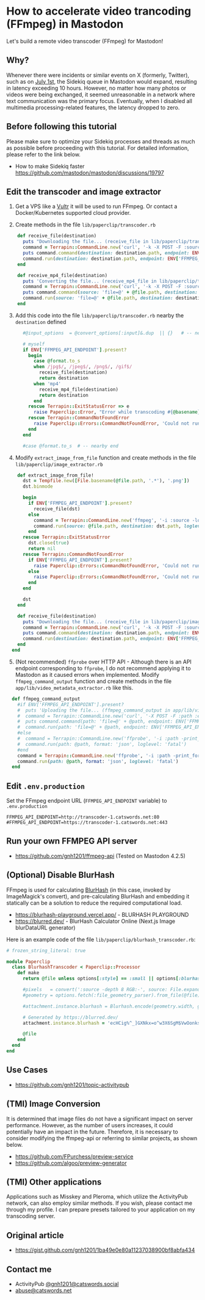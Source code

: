 # How to accelerate video trancoding (FFmpeg) in Mastodon

Let's build a remote video transcoder (FFmpeg) for Mastodon!

## Why?
Whenever there were incidents or similar events on X (formerly, Twitter), such as on [July 1st](https://apnews.com/article/twitter-outage-musk-complaints-restrictions-b59ef586491891fdd3d6c8220ba2ec0d), the Sidekiq queue in Mastodon would expand, resulting in latency exceeding 10 hours. However, no matter how many photos or videos were being exchanged, it seemed unreasonable in a network where text communication was the primary focus. Eventually, when I disabled all multimedia processing-related features, the latency dropped to zero.

## Before following this tutorial

Please make sure to optimize your Sidekiq processes and threads as much as possible before proceeding with this tutorial. For detailed information, please refer to the link below.

* How to make Sidekiq faster https://github.com/mastodon/mastodon/discussions/19797

## Edit the transcoder and image extractor

1. Get a VPS like a [Vultr](https://www.vultr.com/?ref=8255151) it will be used to run FFmpeg. Or contact a Docker/Kubernetes supported cloud provider.

2. Create methods in the file `lib/paperclip/transcoder.rb`

```ruby
    def receive_file(destination)
      puts "Downloading the file... (receive_file in lib/paperclip/transcoder.rb)"
      command = Terrapin::CommandLine.new('curl', '-k -X POST -F :source :endpoint -o :destination')
      puts command.command(destination: destination.path, endpoint: ENV['FFMPEG_API_ENDPOINT'] + '/video/extract/images?download=yes', source: 'file=@' + @file.path)
      command.run(destination: destination.path, endpoint: ENV['FFMPEG_API_ENDPOINT'] + '/video/extract/images?download=yes', source: 'file=@' + @file.path, logger: Paperclip.logger)
    end

    def receive_mp4_file(destination)
      puts 'Converting the file... (receive_mp4_file in lib/paperclip/transcoder.rb)', @file.path
      command = Terrapin::CommandLine.new('curl', '-k -X POST -F :source :endpoint -o :destination')
      puts command.command(source: 'file=@' + @file.path, destination: destination.path, endpoint: ENV['FFMPEG_API_ENDPOINT'] + '/convert/video/to/mp4')
      command.run(source: 'file=@' + @file.path, destination: destination.path, endpoint: ENV['FFMPEG_API_ENDPOINT'] + '/convert/video/to/mp4', logger: Paperclip.logger)
    end
```

3. Add this code into the file `lib/paperclip/transcoder.rb` nearby the `destination` defined

```ruby
      #@input_options  = @convert_options[:input]&.dup  || {}   # -- nearby first

      # myself
      if ENV['FFMPEG_API_ENDPOINT'].present?
        begin
          case @format.to_s
          when /jpg$/, /jpeg$/, /png$/, /gif$/
            receive_file(destination)
            return destination
          when 'mp4'
            receive_mp4_file(destination)
            return destination
          end
        rescue Terrapin::ExitStatusError => e
          raise Paperclip::Error, "Error while transcoding #{@basename}: #{e}"
        rescue Terrapin::CommandNotFoundError
          raise Paperclip::Errors::CommandNotFoundError, 'Could not run the `curl` command. Please install curl.'
        end
      end

      #case @format.to_s  # -- nearby end
```

4. Modify `extract_image_from_file` function and create methods in the file `lib/paperclip/image_extractor.rb`

```ruby
    def extract_image_from_file!
      dst = Tempfile.new([File.basename(@file.path, '.*'), '.png'])
      dst.binmode

      begin
        if ENV['FFMPEG_API_ENDPOINT'].present?
          receive_file(dst)
        else
          command = Terrapin::CommandLine.new('ffmpeg', '-i :source -loglevel :loglevel -y :destination', logger: Paperclip.logger)
          command.run(source: @file.path, destination: dst.path, loglevel: 'fatal')
        end
      rescue Terrapin::ExitStatusError
        dst.close(true)
        return nil
      rescue Terrapin::CommandNotFoundError
        if ENV['FFMPEG_API_ENDPOINT'].present?
          raise Paperclip::Errors::CommandNotFoundError, 'Could not run the `curl` command. Please install curl.'
        else
          raise Paperclip::Errors::CommandNotFoundError, 'Could not run the `ffmpeg` command. Please install ffmpeg.'
        end
      end

      dst
    end

    def receive_file(destination)
      puts "Downloading the file... (receive_file in lib/paperclip/image_extractor.rb)"
      command = Terrapin::CommandLine.new('curl', '-k -X POST -F :source :endpoint -o :destination')
      puts command.command(destination: destination.path, endpoint: ENV['FFMPEG_API_ENDPOINT'] + '/video/extract/images?download=yes', source: 'file=@' + @file.path)
      command.run(destination: destination.path, endpoint: ENV['FFMPEG_API_ENDPOINT'] + '/video/extract/images?download=yes', source: 'file=@' + @file.path, logger: Paperclip.logger)
    end
  end
```

5. (Not recommended) `ffprobe` over HTTP API - Although there is an API endpoint corresponding to `ffprobe`, I do not recommend applying it to Mastodon as it caused errors when implemented. Modify `ffmpeg_command_output` function and create methods in the file `app/lib/video_metadata_extractor.rb` like this.

```ruby
  def ffmpeg_command_output
    #if ENV['FFMPEG_API_ENDPOINT'].present?
    #  puts 'Uploading the file... (ffmpeg_command_output in app/lib/video_metadata_extractor.rb)', @path
    #  command = Terrapin::CommandLine.new('curl', '-X POST -F :path :endpoint')
    #  puts command.command(path: 'file=@' + @path, endpoint: ENV['FFMPEG_API_ENDPOINT'] + '/probe')
    #  command.run(path: 'file=@' + @path, endpoint: ENV['FFMPEG_API_ENDPOINT'] + '/probe')
    #else
    #  command = Terrapin::CommandLine.new('ffprobe', '-i :path -print_format :format -show_format -show_streams -show_error -loglevel :loglevel')
    #  command.run(path: @path, format: 'json', loglevel: 'fatal')
    #end
    command = Terrapin::CommandLine.new('ffprobe', '-i :path -print_format :format -show_format -show_streams -show_error -loglevel :loglevel')
    command.run(path: @path, format: 'json', loglevel: 'fatal')
  end
```

## Edit `.env.production`
Set the FFmpeg endpoint URL (`FFMPEG_API_ENDPOINT` variable) to `.env.production`

```
FFMPEG_API_ENDPOINT=http://transcoder-1.catswords.net:80
#FFMPEG_API_ENDPOINT=https://transcoder-1.catswords.net:443
```

## Run your own FFMPEG API server
* https://github.com/gnh1201/ffmpeg-api (Tested on Mastodon 4.2.5)

## (Optional) Disable BlurHash
FFmpeg is used for calculating [BlurHash](https://github.com/woltapp/blurhash) (in this case, invoked by ImageMagick's convert), and pre-calculating BlurHash and embedding it statically can be a solution to reduce the required computational load.

* https://blurhash-playground.vercel.app/ - BLURHASH PLAYGROUND
* https://blurred.dev/ - BlurHash Calculator Online (Next.js Image blurDataURL generator)

Here is an example code of the file `lib/paperclip/blurhash_transcoder.rb`:

```ruby
# frozen_string_literal: true

module Paperclip
  class BlurhashTranscoder < Paperclip::Processor
    def make
      return @file unless options[:style] == :small || options[:blurhash]

      #pixels   = convert(':source -depth 8 RGB:-', source: File.expand_path(@file.path)).unpack('C*')
      #geometry = options.fetch(:file_geometry_parser).from_file(@file)

      #attachment.instance.blurhash = Blurhash.encode(geometry.width, geometry.height, pixels, **(options[:blurhash] || {}))

      # Generated by https://blurred.dev/
      attachment.instance.blurhash = 'ecHCig%^_]GXNkx=o^w3X6SgM$VwOonksBx=o^w3X6SgRTaNS{jHn*'

      @file
    end
  end
end
```

## Use Cases
* https://github.com/gnh1201/topic-activitypub

## (TMI) Image Conversion
It is determined that image files do not have a significant impact on server performance. However, as the number of users increases, it could potentially have an impact in the future. Therefore, it is necessary to consider modifying the ffmpeg-api or referring to similar projects, as shown below.

* https://github.com/FPurchess/preview-service
* https://github.com/algoo/preview-generator

## (TMI) Other applications
Applications such as Misskey and Pleroma, which utilize the ActivityPub network, can also employ similar methods. If you wish, please contact me through my profile. I can prepare presets tailored to your application on my transcoding server.

## Original article
* https://gist.github.com/gnh1201/1ba49e0e80a11237038900bf8abfa434

## Contact me
* ActivityPub [@gnh1201@catswords.social](https://catswords.social/@gnh1201)
* abuse@catswords.net
